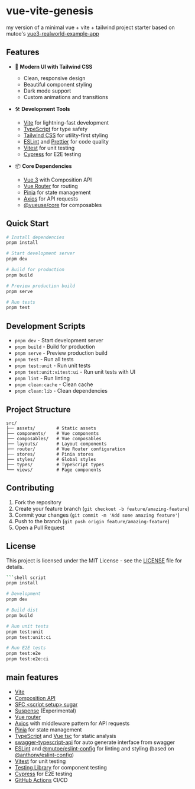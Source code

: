 # vue-vite-genesis

my version of a minimal vue + vite + tailwind project starter based on mutoe's [vue3-realworld-example-app](https://github.com/mutoe/vue3-realworld-example-app) 

## Features

- 🎨 **Modern UI with Tailwind CSS**
  - Clean, responsive design
  - Beautiful component styling
  - Dark mode support
  - Custom animations and transitions

- 🛠️ **Development Tools**
  - [Vite](https://github.com/vitejs/vite) for lightning-fast development
  - [TypeScript](https://www.typescriptlang.org/) for type safety
  - [Tailwind CSS](https://tailwindcss.com/) for utility-first styling
  - [ESLint](https://eslint.vuejs.org/) and [Prettier](https://prettier.io/) for code quality
  - [Vitest](https://vitest.dev/) for unit testing
  - [Cypress](https://docs.cypress.io) for E2E testing

- 📦 **Core Dependencies**
  - [Vue 3](https://v3.vuejs.org/) with Composition API
  - [Vue Router](https://next.router.vuejs.org/) for routing
  - [Pinia](https://pinia.vuejs.org/) for state management
  - [Axios](https://axios-http.com/) for API requests
  - [@vueuse/core](https://vueuse.org/) for composables

## Quick Start

```bash
# Install dependencies
pnpm install

# Start development server
pnpm dev

# Build for production
pnpm build

# Preview production build
pnpm serve

# Run tests
pnpm test
```

## Development Scripts

- `pnpm dev` - Start development server
- `pnpm build` - Build for production
- `pnpm serve` - Preview production build
- `pnpm test` - Run all tests
- `pnpm test:unit` - Run unit tests
- `pnpm test:unit:vitest:ui` - Run unit tests with UI
- `pnpm lint` - Run linting
- `pnpm clean:cache` - Clean cache
- `pnpm clean:lib` - Clean dependencies

## Project Structure

```
src/
├── assets/        # Static assets
├── components/    # Vue components
├── composables/   # Vue composables
├── layouts/       # Layout components
├── router/        # Vue Router configuration
├── stores/        # Pinia stores
├── styles/        # Global styles
├── types/         # TypeScript types
└── views/         # Page components
```

## Contributing

1. Fork the repository
2. Create your feature branch (`git checkout -b feature/amazing-feature`)
3. Commit your changes (`git commit -m 'Add some amazing feature'`)
4. Push to the branch (`git push origin feature/amazing-feature`)
5. Open a Pull Request

## License

This project is licensed under the MIT License - see the [LICENSE](LICENSE) file for details.

```zsh
```shell script
pnpm install

# Development
pnpm dev

# Build dist
pnpm build

# Run unit tests
pnpm test:unit
pnpm test:unit:ci

# Run E2E tests
pnpm test:e2e
pnpm test:e2e:ci

```

## main features
- [Vite](https://github.com/vitejs/vite)
- [Composition API](https://composition-api.vuejs.org/)
- [SFC \<script setup> sugar](https://v3.vuejs.org/api/sfc-script-setup.html)
- [Suspense](https://v3.vuejs.org/guide/component-dynamic-async.html#using-with-suspense) (Experimental)
- [Vue router](https://next.router.vuejs.org/)
- [Axios](https://axios-http.com/) with middleware pattern for API requests
- [Pinia](https://pinia.vuejs.org/) for state management
- [TypeScript](https://www.typescriptlang.org/) and [Vue tsc](https://github.com/johnsoncodehk/volar/tree/master/vue-language-tools/vue-tsc) for static analysis
- [swagger-typescript-api](https://github.com/acacode/swagger-typescript-api) for auto generate interface from swagger
- [ESLint](https://eslint.vuejs.org/) and [@mutoe/eslint-config](https://github.com/mutoe/eslint-config) for linting and styling (based on [@anthony/eslint-config](https://github.com/anthony/eslint-config))
- [Vitest](https://vitest.dev/) for unit testing
- [Testing Library](https://testing-library.com/docs/vue-testing-library/intro/) for component testing
- [Cypress](https://docs.cypress.io) for E2E testing
- [GitHub Actions](https://docs.github.com/en/actions) CI/CD

